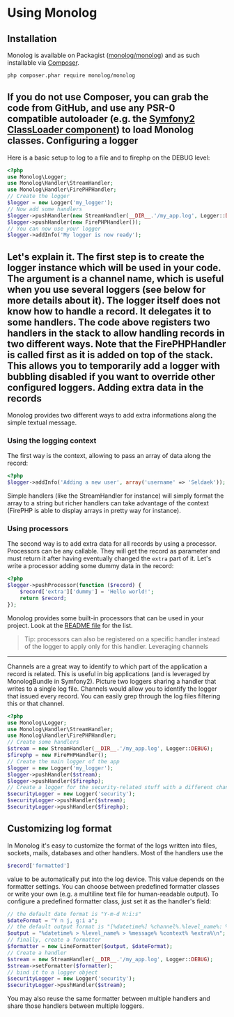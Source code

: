 Using Monolog
=============
Installation
------------
Monolog is available on Packagist ([monolog/monolog](http://packagist.org/packages/monolog/monolog))
and as such installable via [Composer](http://getcomposer.org/).
```bash
php composer.phar require monolog/monolog
```
If you do not use Composer, you can grab the code from GitHub, and use any
PSR-0 compatible autoloader (e.g. the [Symfony2 ClassLoader component](https://github.com/symfony/ClassLoader))
to load Monolog classes.
Configuring a logger
--------------------
Here is a basic setup to log to a file and to firephp on the DEBUG level:
```php
<?php
use Monolog\Logger;
use Monolog\Handler\StreamHandler;
use Monolog\Handler\FirePHPHandler;
// Create the logger
$logger = new Logger('my_logger');
// Now add some handlers
$logger->pushHandler(new StreamHandler(__DIR__.'/my_app.log', Logger::DEBUG));
$logger->pushHandler(new FirePHPHandler());
// You can now use your logger
$logger->addInfo('My logger is now ready');
```
Let's explain it. The first step is to create the logger instance which will
be used in your code. The argument is a channel name, which is useful when
you use several loggers (see below for more details about it).
The logger itself does not know how to handle a record. It delegates it to
some handlers. The code above registers two handlers in the stack to allow
handling records in two different ways.
Note that the FirePHPHandler is called first as it is added on top of the
stack. This allows you to temporarily add a logger with bubbling disabled if
you want to override other configured loggers.
Adding extra data in the records
--------------------------------
Monolog provides two different ways to add extra informations along the simple
textual message.
### Using the logging context
The first way is the context, allowing to pass an array of data along the
record:
```php
<?php
$logger->addInfo('Adding a new user', array('username' => 'Seldaek'));
```
Simple handlers (like the StreamHandler for instance) will simply format
the array to a string but richer handlers can take advantage of the context
(FirePHP is able to display arrays in pretty way for instance).
### Using processors
The second way is to add extra data for all records by using a processor.
Processors can be any callable. They will get the record as parameter and
must return it after having eventually changed the `extra` part of it. Let's
write a processor adding some dummy data in the record:
```php
<?php
$logger->pushProcessor(function ($record) {
    $record['extra']['dummy'] = 'Hello world!';
    return $record;
});
```
Monolog provides some built-in processors that can be used in your project.
Look at the [README file](https://github.com/Seldaek/monolog/blob/master/README.mdown) for the list.
> Tip: processors can also be registered on a specific handler instead of
  the logger to apply only for this handler.
Leveraging channels
-------------------
Channels are a great way to identify to which part of the application a record
is related. This is useful in big applications (and is leveraged by
MonologBundle in Symfony2).
Picture two loggers sharing a handler that writes to a single log file.
Channels would allow you to identify the logger that issued every record.
You can easily grep through the log files filtering this or that channel.
```php
<?php
use Monolog\Logger;
use Monolog\Handler\StreamHandler;
use Monolog\Handler\FirePHPHandler;
// Create some handlers
$stream = new StreamHandler(__DIR__.'/my_app.log', Logger::DEBUG);
$firephp = new FirePHPHandler();
// Create the main logger of the app
$logger = new Logger('my_logger');
$logger->pushHandler($stream);
$logger->pushHandler($firephp);
// Create a logger for the security-related stuff with a different channel
$securityLogger = new Logger('security');
$securityLogger->pushHandler($stream);
$securityLogger->pushHandler($firephp);
```
Customizing log format
----------------------
In Monolog it's easy to customize the format of the logs written into files,
sockets, mails, databases and other handlers. Most of the handlers use the
```php
$record['formatted']
```
value to be automatically put into the log device. This value depends on the
formatter settings. You can choose between predefined formatter classes or
write your own (e.g. a multiline text file for human-readable output).
To configure a predefined formatter class, just set it as the handler's field:
```php
// the default date format is "Y-m-d H:i:s"
$dateFormat = "Y n j, g:i a";
// the default output format is "[%datetime%] %channel%.%level_name%: %message% %context% %extra%\n"
$output = "%datetime% > %level_name% > %message% %context% %extra%\n";
// finally, create a formatter
$formatter = new LineFormatter($output, $dateFormat);
// Create a handler
$stream = new StreamHandler(__DIR__.'/my_app.log', Logger::DEBUG);
$stream->setFormatter($formatter);
// bind it to a logger object
$securityLogger = new Logger('security');
$securityLogger->pushHandler($stream);
```
You may also reuse the same formatter between multiple handlers and share those
handlers between multiple loggers.
